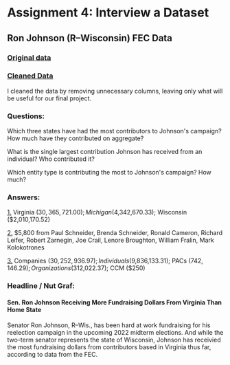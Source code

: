 # Assignment 4: Interview a Dataset

## Ron Johnson (R–Wisconsin) FEC Data

### [Original data](https://github.com/andrewmarquardt/datavisualization-fall2021/files/7455867/johnson_opensecrets.csv)

### [Cleaned Data](https://github.com/andrewmarquardt/datavisualization-fall2021/files/7455873/johnson_opensecrets1.csv)
    
I cleaned the data by removing unnecessary columns, leaving only what will be useful for our final project.

### Questions:

Which three states have had the most contributors to Johnson's campaign? How much have they contributed on aggregate? 

What is the single largest contribution Johnson has received from an individual? Who contributed it? 

Which entity type is contributing the most to Johnson's campaign? How much?

### Answers:

[1.](https://github.com/andrewmarquardt/datavisualization-fall2021/files/7467958/johnson_question1.csv)
 Virginia ($30,365,721.00); Michigan ($4,342,670.33); Wisconsin ($2,010,170.52)

[2.](https://github.com/andrewmarquardt/datavisualization-fall2021/files/7468180/johnson_question2.csv)
$5,800 from Paul Schneider, Brenda Schneider, Ronald Cameron, Richard Leifer, Robert Zarnegin, Joe Crail, Lenore Broughton, William Fralin, Mark Kolokotrones

[3.](https://github.com/andrewmarquardt/datavisualization-fall2021/files/7468274/johnson_question3.csv)
 Companies ($30,252,936.97); Individuals ($9,836,133.31); PACs ($742,146.29); Organizations ($312,022.37); CCM ($250)
 
 ### Headline / Nut Graf:
 
 #### Sen. Ron Johnson Receiving More Fundraising Dollars From Virginia Than Home State
 
Senator Ron Johnson, R–Wis., has been hard at work fundraising for his reelection campaign in the upcoming 2022 midterm elections. And while the two-term senator represents the state of Wisconsin, Johnson has receivied the most fundraising dollars from contributors based in Virginia thus far, according to data from the FEC. 


 
